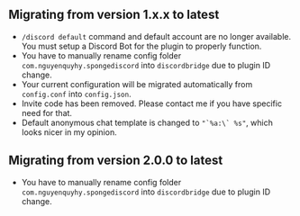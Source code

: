 ## Migrating from version 1.x.x to latest
- `/discord default` command and default account are no longer available. You must setup a Discord Bot for the plugin to properly function.
- You have to manually rename config folder `com.nguyenquyhy.spongediscord` into `discordbridge` due to plugin ID change.
- Your current configuration will be migrated automatically from `config.conf` into `config.json`.
- Invite code has been removed. Please contact me if you have specific need for that.
- Default anonymous chat template is changed to ```"`%a:\` %s"```, which looks nicer in my opinion.

## Migrating from version 2.0.0 to latest
- You have to manually rename config folder `com.nguyenquyhy.spongediscord` into `discordbridge` due to plugin ID change.